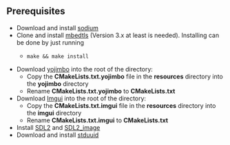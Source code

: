 ## Prerequisites

- Download and install [sodium](https://doc.libsodium.org/installation)
- Clone and install [mbedtls](https://github.com/Mbed-TLS/mbedtls) (Version 3.x at least is needed). Installing can be done by just running
  -     make && make install
- Download [yojimbo](https://github.com/networkprotocol/yojimbo) into the root of the directory:
  - Copy the **CMakeLists.txt.yojimbo** file in the **resources** directory into the **yojimbo** directory
  - Rename **CMakeLists.txt.yojimbo** to **CMakeLists.txt**
- Download [Imgui](https://github.com/ocornut/imgui) into the root of the directory:
  - Copy the **CMakeLists.txt.imgui** file in the **resources** directory into the **imgui** directory
  - Rename **CMakeLists.txt.imgui** to **CMakeLists.txt**
- Install [SDL2](https://lazyfoo.net/tutorials/SDL/01_hello_SDL/linux/index.php) and [SDL2_image](https://lazyfoo.net/tutorials/SDL/01_hello_SDL/linux/index.php)
- Download and install [stduuid](https://github.com/mariusbancila/stduuid)